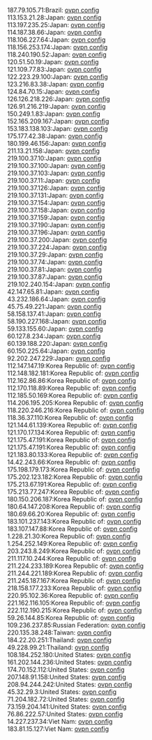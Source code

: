 187.79.105.71:Brazil: [ovpn config](vpn/187_79_105_71.ovpn)  
113.153.21.28:Japan: [ovpn config](vpn/113_153_21_28.ovpn)  
113.197.235.25:Japan: [ovpn config](vpn/113_197_235_25.ovpn)  
114.187.38.66:Japan: [ovpn config](vpn/114_187_38_66.ovpn)  
118.106.227.64:Japan: [ovpn config](vpn/118_106_227_64.ovpn)  
118.156.253.174:Japan: [ovpn config](vpn/118_156_253_174.ovpn)  
118.240.190.52:Japan: [ovpn config](vpn/118_240_190_52.ovpn)  
120.51.50.19:Japan: [ovpn config](vpn/120_51_50_19.ovpn)  
121.109.77.83:Japan: [ovpn config](vpn/121_109_77_83.ovpn)  
122.223.29.100:Japan: [ovpn config](vpn/122_223_29_100.ovpn)  
123.216.83.38:Japan: [ovpn config](vpn/123_216_83_38.ovpn)  
124.84.70.15:Japan: [ovpn config](vpn/124_84_70_15.ovpn)  
126.126.218.226:Japan: [ovpn config](vpn/126_126_218_226.ovpn)  
126.91.216.219:Japan: [ovpn config](vpn/126_91_216_219.ovpn)  
150.249.1.83:Japan: [ovpn config](vpn/150_249_1_83.ovpn)  
152.165.209.167:Japan: [ovpn config](vpn/152_165_209_167.ovpn)  
153.183.138.103:Japan: [ovpn config](vpn/153_183_138_103.ovpn)  
175.177.42.38:Japan: [ovpn config](vpn/175_177_42_38.ovpn)  
180.199.46.156:Japan: [ovpn config](vpn/180_199_46_156.ovpn)  
211.13.21.158:Japan: [ovpn config](vpn/211_13_21_158.ovpn)  
219.100.37.10:Japan: [ovpn config](vpn/219_100_37_10.ovpn)  
219.100.37.100:Japan: [ovpn config](vpn/219_100_37_100.ovpn)  
219.100.37.103:Japan: [ovpn config](vpn/219_100_37_103.ovpn)  
219.100.37.11:Japan: [ovpn config](vpn/219_100_37_11.ovpn)  
219.100.37.126:Japan: [ovpn config](vpn/219_100_37_126.ovpn)  
219.100.37.131:Japan: [ovpn config](vpn/219_100_37_131.ovpn)  
219.100.37.154:Japan: [ovpn config](vpn/219_100_37_154.ovpn)  
219.100.37.158:Japan: [ovpn config](vpn/219_100_37_158.ovpn)  
219.100.37.159:Japan: [ovpn config](vpn/219_100_37_159.ovpn)  
219.100.37.190:Japan: [ovpn config](vpn/219_100_37_190.ovpn)  
219.100.37.196:Japan: [ovpn config](vpn/219_100_37_196.ovpn)  
219.100.37.200:Japan: [ovpn config](vpn/219_100_37_200.ovpn)  
219.100.37.224:Japan: [ovpn config](vpn/219_100_37_224.ovpn)  
219.100.37.29:Japan: [ovpn config](vpn/219_100_37_29.ovpn)  
219.100.37.74:Japan: [ovpn config](vpn/219_100_37_74.ovpn)  
219.100.37.81:Japan: [ovpn config](vpn/219_100_37_81.ovpn)  
219.100.37.87:Japan: [ovpn config](vpn/219_100_37_87.ovpn)  
219.102.240.154:Japan: [ovpn config](vpn/219_102_240_154.ovpn)  
42.147.65.81:Japan: [ovpn config](vpn/42_147_65_81.ovpn)  
43.232.186.64:Japan: [ovpn config](vpn/43_232_186_64.ovpn)  
45.75.49.221:Japan: [ovpn config](vpn/45_75_49_221.ovpn)  
58.158.137.41:Japan: [ovpn config](vpn/58_158_137_41.ovpn)  
58.190.227.168:Japan: [ovpn config](vpn/58_190_227_168.ovpn)  
59.133.155.60:Japan: [ovpn config](vpn/59_133_155_60.ovpn)  
60.127.8.234:Japan: [ovpn config](vpn/60_127_8_234.ovpn)  
60.139.188.220:Japan: [ovpn config](vpn/60_139_188_220.ovpn)  
60.150.225.64:Japan: [ovpn config](vpn/60_150_225_64.ovpn)  
92.202.247.229:Japan: [ovpn config](vpn/92_202_247_229.ovpn)  
112.147.147.19:Korea Republic of: [ovpn config](vpn/112_147_147_19.ovpn)  
112.148.182.181:Korea Republic of: [ovpn config](vpn/112_148_182_181.ovpn)  
112.162.86.86:Korea Republic of: [ovpn config](vpn/112_162_86_86.ovpn)  
112.170.118.89:Korea Republic of: [ovpn config](vpn/112_170_118_89.ovpn)  
112.185.50.169:Korea Republic of: [ovpn config](vpn/112_185_50_169.ovpn)  
114.206.195.205:Korea Republic of: [ovpn config](vpn/114_206_195_205.ovpn)  
118.220.246.216:Korea Republic of: [ovpn config](vpn/118_220_246_216.ovpn)  
118.36.37.110:Korea Republic of: [ovpn config](vpn/118_36_37_110.ovpn)  
121.144.61.139:Korea Republic of: [ovpn config](vpn/121_144_61_139.ovpn)  
121.170.17.134:Korea Republic of: [ovpn config](vpn/121_170_17_134.ovpn)  
121.175.47.191:Korea Republic of: [ovpn config](vpn/121_175_47_191.ovpn)  
121.175.47.191:Korea Republic of: [ovpn config](vpn/121_175_47_191.ovpn)  
121.183.80.133:Korea Republic of: [ovpn config](vpn/121_183_80_133.ovpn)  
14.42.243.66:Korea Republic of: [ovpn config](vpn/14_42_243_66.ovpn)  
175.198.179.173:Korea Republic of: [ovpn config](vpn/175_198_179_173.ovpn)  
175.202.123.182:Korea Republic of: [ovpn config](vpn/175_202_123_182.ovpn)  
175.213.67.191:Korea Republic of: [ovpn config](vpn/175_213_67_191.ovpn)  
175.213.77.247:Korea Republic of: [ovpn config](vpn/175_213_77_247.ovpn)  
180.150.206.187:Korea Republic of: [ovpn config](vpn/180_150_206_187.ovpn)  
180.64.147.208:Korea Republic of: [ovpn config](vpn/180_64_147_208.ovpn)  
180.69.66.20:Korea Republic of: [ovpn config](vpn/180_69_66_20.ovpn)  
183.101.237.143:Korea Republic of: [ovpn config](vpn/183_101_237_143.ovpn)  
183.107.147.88:Korea Republic of: [ovpn config](vpn/183_107_147_88.ovpn)  
1.228.21.30:Korea Republic of: [ovpn config](vpn/1_228_21_30.ovpn)  
1.254.252.149:Korea Republic of: [ovpn config](vpn/1_254_252_149.ovpn)  
203.243.8.249:Korea Republic of: [ovpn config](vpn/203_243_8_249.ovpn)  
211.117.10.244:Korea Republic of: [ovpn config](vpn/211_117_10_244.ovpn)  
211.224.233.189:Korea Republic of: [ovpn config](vpn/211_224_233_189.ovpn)  
211.244.221.189:Korea Republic of: [ovpn config](vpn/211_244_221_189.ovpn)  
211.245.187.167:Korea Republic of: [ovpn config](vpn/211_245_187_167.ovpn)  
218.158.177.233:Korea Republic of: [ovpn config](vpn/218_158_177_233.ovpn)  
220.95.102.36:Korea Republic of: [ovpn config](vpn/220_95_102_36.ovpn)  
221.162.116.105:Korea Republic of: [ovpn config](vpn/221_162_116_105.ovpn)  
222.112.190.215:Korea Republic of: [ovpn config](vpn/222_112_190_215.ovpn)  
59.26.144.85:Korea Republic of: [ovpn config](vpn/59_26_144_85.ovpn)  
109.236.237.85:Russian Federation: [ovpn config](vpn/109_236_237_85.ovpn)  
220.135.38.248:Taiwan: [ovpn config](vpn/220_135_38_248.ovpn)  
184.22.20.251:Thailand: [ovpn config](vpn/184_22_20_251.ovpn)  
49.228.99.21:Thailand: [ovpn config](vpn/49_228_99_21.ovpn)  
108.184.252.180:United States: [ovpn config](vpn/108_184_252_180.ovpn)  
161.202.144.236:United States: [ovpn config](vpn/161_202_144_236.ovpn)  
174.70.152.112:United States: [ovpn config](vpn/174_70_152_112.ovpn)  
207.148.91.158:United States: [ovpn config](vpn/207_148_91_158.ovpn)  
208.94.244.242:United States: [ovpn config](vpn/208_94_244_242.ovpn)  
45.32.29.3:United States: [ovpn config](vpn/45_32_29_3.ovpn)  
71.204.182.72:United States: [ovpn config](vpn/71_204_182_72.ovpn)  
73.159.204.141:United States: [ovpn config](vpn/73_159_204_141.ovpn)  
76.86.222.57:United States: [ovpn config](vpn/76_86_222_57.ovpn)  
14.227.237.34:Viet Nam: [ovpn config](vpn/14_227_237_34.ovpn)  
183.81.15.127:Viet Nam: [ovpn config](vpn/183_81_15_127.ovpn)  

